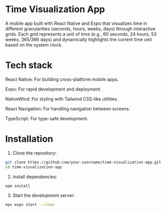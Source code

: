 # Time Visualization App
A mobile app built with React Native and Expo that visualizes time in different granularities (seconds, hours, weeks, days) through interactive grids. Each grid represents a unit of time (e.g., 60 seconds, 24 hours, 53 weeks, 365/366 days) and dynamically highlights the current time unit based on the system clock.


# Tech stack
React Native: For building cross-platform mobile apps.

Expo: For rapid development and deployment.

NativeWind: For styling with Tailwind CSS-like utilities.

React Navigation: For handling navigation between screens.

TypeScript: For type-safe development.


# Installation
1. Clone the repository:

```bash
git clone https://github.com/your-username/time-visualization-app.git
cd time-visualization-app
```

2. Install dependencies:
```bash
npm install
```

3. Start the development server:
```bash
npx expo start --clear
```

